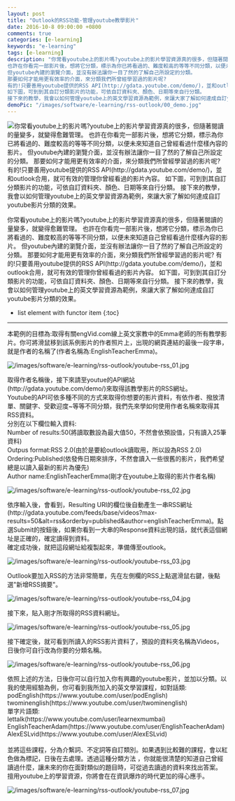 ```yaml
---
layout: post
title: "Outlook的RSS功能-管理youtube教學影片"
date: 2016-10-8 09:00:00 +0800
comments: true
categories: [e-learning]
keywords: "e-learning"
tags: [e-learning]
description: "你常看youtube上的影片嗎?youtube上的影片學習資源真的很多，但隨著閱讀的量變多，就變得愈難管理。
也許在你看完一部影片後，想將它分類，標示為你已將看過的、難度較高的等等不同分類，以便未來知道自己曾經看過什麼樣內容的影片。
但youtube內建的瀏覽介面，並沒有辦法讓你一目了然的了解自己所設定的分類。
那要如何才能用更有效率的介面，來分類我們所曾經學習過的影片呢?
有的!只要善用youtube提供的RSS API(http://gdata.youtube.com/demo/)，並和outlook合用，就可有效的管理你曾經看過的影片內容。
如下圖，可到到其自訂分類影片的功能，可依自訂資料夾、顏色、日期等來自行分類。
接下來的教學，我會以如何管理youtube上的英文學習資源為範例，來讓大家了解如何達成自訂youtube影片分類的效果。"
demoPic: "/images/software/e-learning/rss-outlook/00_demo.jpg"
---
```

<div id="intro">
    <img src="/images/software/e-learning/rss-outlook/00_demo.jpg" class="demo_img" alt="你常看youtube上的影片嗎?youtube上的影片學習資源真的很多，但隨著閱讀的量變多，就變得愈難管理。
也許在你看完一部影片後，想將它分類，標示為你已將看過的、難度較高的等等不同分類，以便未來知道自己曾經看過什麼樣內容的影片。
但youtube內建的瀏覽介面，並沒有辦法讓你一目了然的了解自己所設定的分類。
那要如何才能用更有效率的介面，來分類我們所曾經學習過的影片呢?
有的!只要善用youtube提供的RSS API(http://gdata.youtube.com/demo/)，並和outlook合用，就可有效的管理你曾經看過的影片內容。
如下圖，可到到其自訂分類影片的功能，可依自訂資料夾、顏色、日期等來自行分類。
接下來的教學，我會以如何管理youtube上的英文學習資源為範例，來讓大家了解如何達成自訂youtube影片分類的效果。">
    <p>你常看youtube上的影片嗎?youtube上的影片學習資源真的很多，但隨著閱讀的量變多，就變得愈難管理。
也許在你看完一部影片後，想將它分類，標示為你已將看過的、難度較高的等等不同分類，以便未來知道自己曾經看過什麼樣內容的影片。
但youtube內建的瀏覽介面，並沒有辦法讓你一目了然的了解自己所設定的分類。
那要如何才能用更有效率的介面，來分類我們所曾經學習過的影片呢?
有的!只要善用youtube提供的RSS API(http://gdata.youtube.com/demo/)，並和outlook合用，就可有效的管理你曾經看過的影片內容。
如下圖，可到到其自訂分類影片的功能，可依自訂資料夾、顏色、日期等來自行分類。
接下來的教學，我會以如何管理youtube上的英文學習資源為範例，來讓大家了解如何達成自訂youtube影片分類的效果。</p>
</div>
<!--more-->

* list element with functor item
{:toc}
<hr />




<p>本範例的目標為:取得有關engVid.com線上英文家教中的Emma老師的所有教學影片。你可將滑鼠移到該系例影片的作者照片上，出現的網頁連結的最後一段字串，就是作者的名稱了(作者名稱為:EnglishTeacherEmma)。</p>
<img src="/images/software/e-learning/rss-outlook/youtube-rss_01.jpg" alt="/images/software/e-learning/rss-outlook/youtube-rss_01.jpg"/>




<p>取得作者名稱後，接下來請至youtue的API網站(http://gdata.youtube.com/demo/)來取得該教學影片的RSS網址。<br />Youtube的API可依多種不同的方式來取得你想要的影片資料，有依作者、撥放清單、關鍵字、受歡迎度~等等不同分類，我們先來學如何使用作者名稱來取得其RSS資料。<br />分別在以下欄位輸入資料:<br />Number of results:50(將讀取數設為最大值50，不然會依預設值，只有讀入25筆資料)<br />Outpus format:RSS 2.0(由於是要給outlook讀取用，所以設為RSS 2.0)<br />Ordering:Published(依發佈日期來排序，不然會讀入一些很舊的影片，我們希望總是以讀入最新的影片為優先)<br />Author name:EnglishTeacherEmma(剛才在youtube上取得的影片作者名稱)</p>
<img src="/images/software/e-learning/rss-outlook/youtube-rss_02.jpg" alt="/images/software/e-learning/rss-outlook/youtube-rss_02.jpg"/>




<p>依序輸入後，會看到，Resulting URI的欄位後自動產生一串RSS網址(http://gdata.youtube.com/feeds/base/videos?max-results=50&amp;alt=rss&amp;orderby=published&amp;author=englishTeacherEmma)。點選Submit的按鈕後，如果你看到一大串的Response資料出現的話，就代表這個網址是正確的，確定讀得到資料。<br />確定成功後，就把這段網址給複製起來，準備傳至outlook。</p>
<img src="/images/software/e-learning/rss-outlook/youtube-rss_03.jpg" alt="/images/software/e-learning/rss-outlook/youtube-rss_03.jpg"/>




<p>Outllook要加入RSS的方法非常簡單，先在左側欄的RSS上點選滑鼠右鍵，後點選&quot;新增RSS摘要&quot;。</p>
<img src="/images/software/e-learning/rss-outlook/youtube-rss_04.jpg" alt="/images/software/e-learning/rss-outlook/youtube-rss_04.jpg"/>




<p>接下來，貼入剛才所取得的RSS資料網址。</p>
<img src="/images/software/e-learning/rss-outlook/youtube-rss_05.jpg" alt="/images/software/e-learning/rss-outlook/youtube-rss_05.jpg"/>




<p>接下確定後，就可看到所讀入的RSS影片資料了，預設的資料夾名稱為Videos，日後你可自行改為你要的分類名稱。</p>
<img src="/images/software/e-learning/rss-outlook/youtube-rss_06.jpg" alt="/images/software/e-learning/rss-outlook/youtube-rss_06.jpg"/>




<p>依照上述的方法，日後你可以自行加入你有興趣的youtube影片，並加以分類。以我的使用經驗為例，你可看到我所加入的英文學習課程，如對話類:<br />podEnglish(https://www.youtube.com/user/podEnglish)<br />twominenglish(https://www.youtube.com/user/twominenglish)<br />單字片語類:<br />lettalk(https://www.youtube.com/user/learnexmumbai)<br />EnglishTeacherAdam(https://www.youtube.com/user/EnglishTeacherAdam)<br />AlexESLvid(https://www.youtube.com/user/AlexESLvid)<br /><br />並將這些課程，分為介繫詞、不定詞等自訂類別。如果遇到比較難的課程，會以紅色做為標記，日後在去處理。透過這種分類方法 ，你就能很清楚的知道自己曾經讀過什麼，讓未來的你在面對類似的題目時，可從過去讀過的資料來找出答案。<br />擅用youtube上的學習資源，你將會在在資訊爆炸的時代更加的得心應手。</p>
<img src="/images/software/e-learning/rss-outlook/youtube-rss_07.jpg" alt="/images/software/e-learning/rss-outlook/youtube-rss_07.jpg"/>


